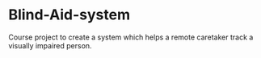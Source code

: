 # Blind-Aid-system
Course project to create a system which helps a remote caretaker track a visually impaired person.

